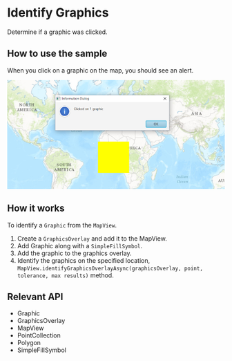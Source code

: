 # Identify Graphics

Determine if a graphic was clicked.

## How to use the sample

When you click on a graphic on the map, you should see an alert.

![](IdentifyGraphics.png)

## How it works

To identify a `Graphic` from the `MapView`.


  1. Create a `GraphicsOverlay` and add it to the MapView.
  2. Add Graphic along with a `SimpleFillSymbol`.
  3. Add the graphic to the graphics overlay.
  4. Identify the graphics on the specified location, `MapView.identifyGraphicsOverlayAsync(graphicsOverlay, point, tolerance, max results)` method.


## Relevant API


  * Graphic
  * GraphicsOverlay
  * MapView
  * PointCollection
  * Polygon
  * SimpleFillSymbol

